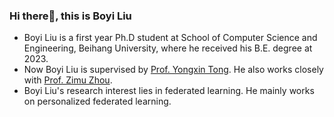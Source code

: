 ### Hi there👋, this is Boyi Liu

+ Boyi Liu is a first year Ph.D student at School of Computer Science and Engineering, Beihang University, where he received his B.E. degree at 2023.
+ Now Boyi Liu is supervised by <a href="https://yongxintong.github.io/">Prof. Yongxin Tong</a>. He also works closely with <a href='https://zhouzimu.github.io/'>Prof. Zimu Zhou</a>.
+ Boyi Liu's research interest lies in federated learning. He mainly works on personalized federated learning.
